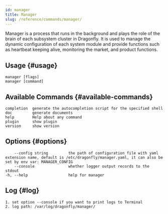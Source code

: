 ```yaml
---
id: manager
title: Manager
slug: /reference/commands/manager/
---
```


Manager is a process that runs in the background
and plays the role of the brain of each subsystem cluster in Dragonfly.
It is used to manage the dynamic
configuration of each system module and provide functions
such as heartbeat keeping alive, monitoring the market, and product functions.

## Usage {#usage}

```text
manager [flags]
manager [command]
```

## Available Commands {#available-commands}

```text
completion  generate the autocompletion script for the specified shell
doc         generate documents
help        Help about any command
plugin      show plugin
version     show version
```

## Options {#options}

<!-- markdownlint-disable -->

```text
    --config string         the path of configuration file with yaml extension name, default is /etc/dragonfly/manager.yaml, it can also be set by env var: MANAGER_CONFIG
    --console               whether logger output records to the stdout
-h, --help                  help for manager
```

<!-- markdownlint-restore -->

## Log {#log}

```text
1. set option --console if you want to print logs to Terminal
2. log path: /var/log/dragonfly/manager/
```
